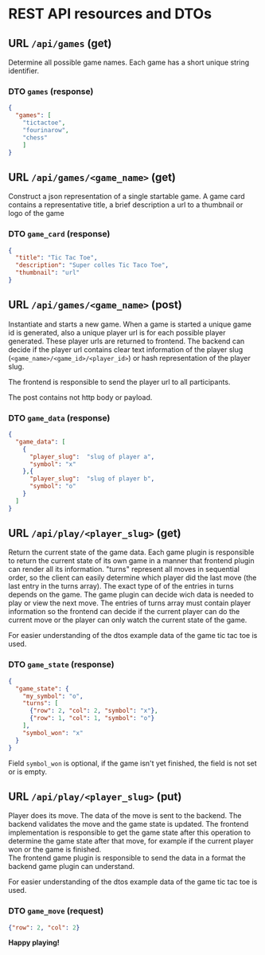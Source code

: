 # REST API resources and DTOs

## URL `/api/games` (get)

Determine all possible game names. Each game has a short unique string identifier. 

### DTO `games` (response) 

```json
{
  "games": [
    "tictactoe",
    "fourinarow",
    "chess"
    ]
}
```

## URL `/api/games/<game_name>` (get)

Construct a json representation of a single startable game. A game card contains a representative title, a brief 
description a url to a thumbnail or logo of the game

### DTO `game_card` (response)
```json
{
  "title": "Tic Tac Toe",
  "description": "Super colles Tic Taco Toe",
  "thumbnail": "url"
}
```

## URL `/api/games/<game_name>` (post)

Instantiate and starts a new game. When a game is started a unique game id is generated, also a unique player url is 
for each possible player generated. These player urls are returned to frontend. The backend can decide if the player 
url contains clear text information of the player slug (```<game_name>/<game_id>/<player_id>```) or hash representation of 
the player slug.

The frontend is responsible to send the player url to all participants.

The post contains not http body or payload.

### DTO `game_data` (response)

```json
{
  "game_data": [
    {
      "player_slug":  "slug of player a",
      "symbol": "x"
    },{
      "player_slug":  "slug of player b",
      "symbol": "o"
    }
  ]
}
```

## URL `/api/play/<player_slug>` (get)

Return the current state of the game data. Each game plugin is responsible to return the current state of its own game 
in a manner that frontend plugin can render all its information. "turns" represent all moves in sequential order, so 
the client can easily determine which player did the last move (the last entry in the turns array). The exact type of 
of the entries in turns depends on the game. The game plugin can decide wich data is needed to play or view the next 
move. The entries of turns array must contain player information so the frontend can decide if the current player can 
do the current move or the player can only watch the current state of the game.

For easier understanding of the dtos example data of the game tic tac toe is used.

### DTO `game_state` (response)

```json
{
  "game_state": {
    "my_symbol": "o",
    "turns": [
      {"row": 2, "col": 2, "symbol": "x"},
      {"row": 1, "col": 1, "symbol": "o"}
    ],
    "symbol_won": "x"
  }
}
```
Field `symbol_won` is optional, if the game isn't yet finished, the field is not set or is empty.


## URL `/api/play/<player_slug>` (put)
Player does its move. The data of the move is sent to the backend. The backend validates the move and the game state is 
updated. The frontend implementation is responsible to get the game state after this operation to determine the game 
state after that move, for example if the current player won or the game is finished.  
The frontend game plugin is responsible to send the data in a format the backend game plugin can understand.

For easier understanding of the dtos example data of the game tic tac toe is used.

### DTO `game_move` (request)

```json
{"row": 2, "col": 2}
```

**Happy playing!**
